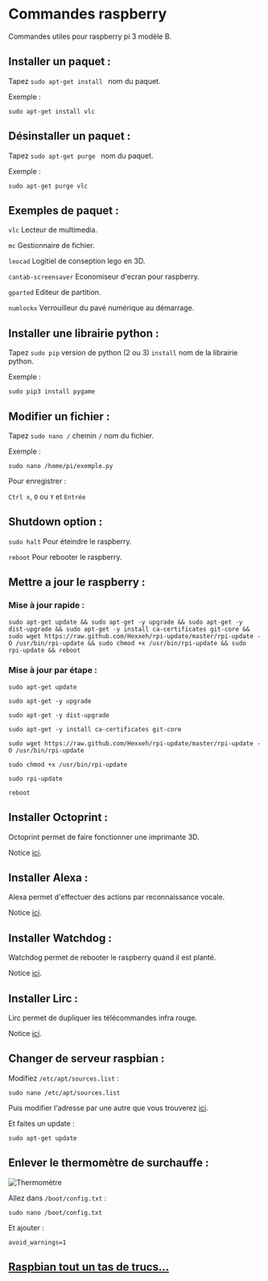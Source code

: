 # Commandes raspberry

Commandes utiles pour raspberry pi 3 modèle B.

## Installer un paquet :

Tapez `sudo apt-get install ` nom du paquet.

Exemple :

`sudo apt-get install vlc`

## Désinstaller un paquet :

Tapez `sudo apt-get purge ` nom du paquet.

Exemple :

`sudo apt-get purge vlc`

## Exemples de paquet :

`vlc` Lecteur de multimedia.

`mc` Gestionnaire de fichier.

`leocad` Logitiel de conseption lego en 3D.

`cantab-screensaver` Economiseur d'ecran pour raspberry.

`gparted` Editeur de partition.

`numlockx` Verrouilleur du pavé numérique au démarrage.

## Installer une librairie python :

Tapez `sudo pip` version de python (2 ou 3) ` install ` nom de la librairie python.

Exemple :

`sudo pip3 install pygame`

## Modifier un fichier :

Tapez `sudo nano /` chemin `/` nom du fichier.

Exemple :

`sudo nano /home/pi/exemple.py`

Pour enregistrer :

`Ctrl x`, `O` ou `Y` et `Entrée`

## Shutdown option :

`sudo halt` Pour éteindre le raspberry.

`reboot` Pour rebooter le raspberry.

## Mettre a jour le raspberry :

### Mise à jour rapide :

`sudo apt-get update && sudo apt-get -y upgrade && sudo apt-get -y dist-upgrade && sudo apt-get -y install ca-certificates git-core && sudo wget https://raw.github.com/Hexxeh/rpi-update/master/rpi-update -O /usr/bin/rpi-update && sudo chmod +x /usr/bin/rpi-update && sudo rpi-update && reboot`

### Mise à jour par étape :

`sudo apt-get update`

`sudo apt-get -y upgrade`

`sudo apt-get -y dist-upgrade`

`sudo apt-get -y install ca-certificates git-core`

`sudo wget https://raw.github.com/Hexxeh/rpi-update/master/rpi-update -O /usr/bin/rpi-update`

`sudo chmod +x /usr/bin/rpi-update`

`sudo rpi-update`

`reboot` 

## Installer Octoprint :

Octoprint permet de faire fonctionner une imprimante 3D.

Notice [ici](https://discourse.octoprint.org/t/setting-up-octoprint-on-a-raspberry-pi-running-raspbian/2337).

## Installer Alexa :

Alexa permet d'effectuer des actions par reconnaissance vocale.

Notice [ici](https://github.com/alexa-pi/AlexaPi).

## Installer Watchdog :

Watchdog permet de rebooter le raspberry quand il est planté.

Notice [ici](https://www.framboise314.fr/watchdog-pour-mon-raspberry-pi/).

## Installer Lirc :

Lirc permet de dupliquer les télécommandes infra rouge.

Notice [ici](https://anderson69s.com/2015/08/04/raspberry-pi-dupliquer-sa-telecommande-ir/).

## Changer de serveur raspbian :

Modifiez `/etc/apt/sources.list` :

`sudo nano /etc/apt/sources.list`

Puis modifier l'adresse par une autre que vous trouverez [ici](http://www.raspbian.org/RaspbianMirrors).

Et faites un update :

`sudo apt-get update`

## Enlever le thermomètre de surchauffe :

![Thermomètre](Thermomètre.png)

Allez dans `/boot/config.txt` :

`sudo nano /boot/config.txt`

Et ajouter :

`avoid_warnings=1`

## [Raspbian tout un tas de trucs…](https://www.framboise314.fr/raspbian-tout-un-tas-de-trucs/)
